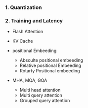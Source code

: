 
### 1. Quantization 


### 2. Training and Latency 
- Flash Attention 

- KV Cache 

- positional Embeeding 
    - Absoulte positional embeeding 
    - Relative positional Embeeding 
    - Rotarty Positional embeeding 

- MHA, MQA, GQA 
    - Multi head attention 
    - Multi query attention 
    - Grouped query attention 


